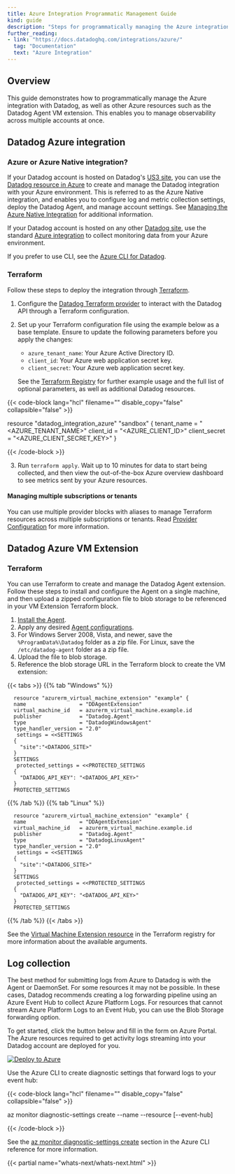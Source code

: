 ```yaml
---
title: Azure Integration Programmatic Management Guide
kind: guide
description: "Steps for programmatically managing the Azure integration with Datadog"
further_reading:
- link: "https://docs.datadoghq.com/integrations/azure/"
  tag: "Documentation"
  text: "Azure Integration"
---
```


## Overview

This guide demonstrates how to programmatically manage the Azure integration with Datadog, as well as other Azure resources such as the Datadog Agent VM extension. This enables you to manage observability across multiple accounts at once.

## Datadog Azure integration

### Azure or Azure Native integration?

If your Datadog account is hosted on Datadog's [US3 site][3], you can use the [Datadog resource in Azure][14] to create and manage the Datadog integration with your Azure environment. This is referred to as the Azure Native integration, and enables you to configure log and metric collection settings, deploy the Datadog Agent, and manage account settings. See [Managing the Azure Native Integration][4] for additional information.

If your Datadog account is hosted on any other [Datadog site][3], use the standard [Azure integration][5] to collect monitoring data from your Azure environment.

If you prefer to use CLI, see the [Azure CLI for Datadog][2].

### Terraform

Follow these steps to deploy the integration through [Terraform][13].

1. Configure the [Datadog Terraform provider][15] to interact with the Datadog API through a Terraform configuration. 

2. Set up your Terraform configuration file using the example below as a base template. Ensure to update the following parameters before you apply the changes:  
    * `azure_tenant_name`: Your Azure Active Directory ID.
    * `client_id`: Your Azure web application secret key.
    * `client_secret`: Your Azure web application secret key.

   See the [Terraform Registry][17] for further example usage and the full list of optional parameters, as well as additional Datadog resources. 

{{< code-block lang="hcl" filename="" disable_copy="false" collapsible="false" >}}

resource "datadog_integration_azure" "sandbox" {
  tenant_name   = "<AZURE_TENANT_NAME>"
  client_id     = "<AZURE_CLIENT_ID>"
  client_secret = "<AZURE_CLIENT_SECRET_KEY>"
}

{{< /code-block >}}

3. Run `terraform apply`. Wait up to 10 minutes for data to start being collected, and then view the out-of-the-box Azure overview dashboard to see metrics sent by your Azure resources.

#### Managing multiple subscriptions or tenants

You can use multiple provider blocks with aliases to manage Terraform resources across multiple subscriptions or tenants. Read [Provider Configuration][9] for more information.

## Datadog Azure VM Extension

### Terraform

You can use Terraform to create and manage the Datadog Agent extension. Follow these steps to install and configure the Agent on a single machine, and then upload a zipped configuration file to blob storage to be referenced in your VM Extension Terraform block.

1. [Install the Agent][11].
2. Apply any desired [Agent configurations][12].
3. For Windows Server 2008, Vista, and newer, save the `%ProgramData%\Datadog` folder as a zip file. For Linux, save the `/etc/datadog-agent` folder as a zip file.
4. Upload the file to blob storage.
5. Reference the blob storage URL in the Terraform block to create the VM extension:

{{< tabs >}}
{{% tab "Windows" %}}

```
  resource "azurerm_virtual_machine_extension" "example" {
  name                 = "DDAgentExtension"
  virtual_machine_id   = azurerm_virtual_machine.example.id
  publisher            = "Datadog.Agent"
  type                 = "DatadogWindowsAgent"
  type_handler_version = "2.0"
   settings = <<SETTINGS
  {
    "site":"<DATADOG_SITE>"
  }
  SETTINGS
   protected_settings = <<PROTECTED_SETTINGS
  {
    "DATADOG_API_KEY": "<DATADOG_API_KEY>"
  }
  PROTECTED_SETTINGS
```
{{% /tab %}}
{{% tab "Linux" %}}

```
  resource "azurerm_virtual_machine_extension" "example" {
  name                 = "DDAgentExtension"
  virtual_machine_id   = azurerm_virtual_machine.example.id
  publisher            = "Datadog.Agent"
  type                 = "DatadogLinuxAgent"
  type_handler_version = "2.0"
   settings = <<SETTINGS
  {
    "site":"<DATADOG_SITE>"
  }
  SETTINGS
   protected_settings = <<PROTECTED_SETTINGS
  {
    "DATADOG_API_KEY": "<DATADOG_API_KEY>"
  }
  PROTECTED_SETTINGS
```
{{% /tab %}}
{{< /tabs >}}

See the [Virtual Machine Extension resource][10] in the Terraform registry for more information about the available arguments.

## Log collection

The best method for submitting logs from Azure to Datadog is with the Agent or DaemonSet. For some resources it may not be possible. In these cases, Datadog recommends creating a log forwarding pipeline using an Azure Event Hub to collect Azure Platform Logs. For resources that cannot stream Azure Platform Logs to an Event Hub, you can use the Blob Storage forwarding option.

To get started, click the button below and fill in the form on Azure Portal. The Azure resources required to get activity logs streaming into your Datadog account are deployed for you.

[![Deploy to Azure](https://aka.ms/deploytoazurebutton)](https://portal.azure.com/#create/Microsoft.Template/uri/https%3A%2F%2Fraw.githubusercontent.com%2FDataDog%2Fdatadog-serverless-functions%2Fmaster%2Fazure%2Fdeploy-to-azure%2Fparent_template.json)

Use the Azure CLI to create diagnostic settings that forward logs to your event hub:

{{< code-block lang="hcl" filename="" disable_copy="false" collapsible="false" >}}

az monitor diagnostic-settings create --name
                                      --resource
                                      [--event-hub]
                                      
{{< /code-block >}}

See the [az monitor diagnostic-settings create][16] section in the Azure CLI reference for more information.

{{< partial name="whats-next/whats-next.html" >}}


[2]: https://learn.microsoft.com/en-us/cli/azure/datadog?view=azure-cli-latest
[3]: /getting_started/site/
[4]: /integrations/guide/azure-portal/
[5]: /integrations/azure/
[6]: /agent/basic_agent_usage/ansible/
[7]: /integrations/azure_container_service/
[9]: https://developer.hashicorp.com/terraform/language/providers/configuration
[10]: https://registry.terraform.io/providers/hashicorp/azurerm/latest/docs/resources/virtual_machine_extension
[11]: https://app.datadoghq.com/account/settings#agent
[12]: /agent/guide/agent-configuration-files/?tab=agentv6v7
[13]: https://www.terraform.io
[14]: https://learn.microsoft.com/en-us/azure/partner-solutions/datadog/overview
[15]: /integrations/terraform/#overview
[16]: https://learn.microsoft.com/en-us/cli/azure/monitor/diagnostic-settings?view=azure-cli-latest#az-monitor-diagnostic-settings-create
[17]: https://registry.terraform.io/providers/DataDog/datadog/latest/docs/resources/integration_azure
